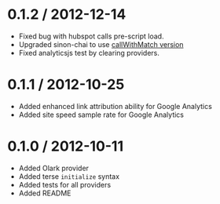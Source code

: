 0.1.2 / 2012-12-14
==================

* Fixed bug with hubspot calls pre-script load.
* Upgraded sinon-chai to use [callWithMatch version](https://github.com/obmarg/sinon-chai/blob/f7aa7eccd6c0c18a3e1fc524a246a50c1a29c916/lib/sinon-chai.js)
* Fixed analyticsjs test by clearing providers.

0.1.1 / 2012-10-25
==================

* Added enhanced link attribution ability for Google Analytics
* Added site speed sample rate for Google Analytics

0.1.0 / 2012-10-11 
==================

* Added Olark provider
* Added terse `initialize` syntax
* Added tests for all providers
* Added README

